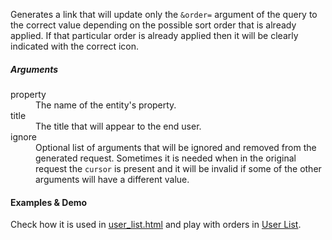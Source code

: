 <p>
  Generates a link that will update only the <code>&order=</code> argument of
  the query to the correct value depending on the possible sort order that
  is already applied. If that particular order is already applied then it will
  be clearly indicated with the correct icon.
</p>
<h5>Arguments</h5>
<dl>
  <dt>property</dt>
  <dd>The name of the entity's property.</dd>
  <dt>title</dt>
  <dd>
    The title that will appear to the end user.
  </dd>
  <dt>ignore</dt>
  <dd>
    Optional list of arguments that will be ignored and removed from the
    generated request. Sometimes it is needed when in the original request the
    <code>cursor</code> is present and it will be invalid if some of the other
    arguments will have a different value.
  </dd>
</dl>

<div class="gi-callout gi-callout-info">
  <h4>Examples & Demo</h4>
  Check how it is used in
  <a href="https://github.com/gae-init/gae-init/blob/master/main/templates/user/user_list.html">user_list.html</a>
  and play with orders in
  <a href="https://gae-init.appspot.com/user/?order=-modified">User List</a>.
</div>
